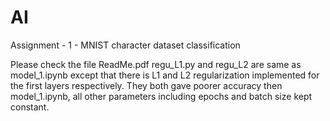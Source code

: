 # AI
Assignment - 1 - MNIST character dataset classification

Please check the file ReadMe.pdf
regu_L1.py and regu_L2 are same as model_1.ipynb except that there is L1 and L2 regularization implemented for the first layers respectively. They both gave poorer accuracy then model_1.ipynb, all other parameters including epochs and batch size kept constant.
